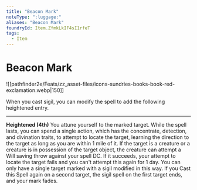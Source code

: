 ```yaml
---
title: "Beacon Mark"
noteType: ":luggage:"
aliases: "Beacon Mark"
foundryId: Item.ZfmkLkIF4sI1rfeT
tags:
  - Item
---
```


# Beacon Mark
![[pathfinder2e/Feats/zz_asset-files/icons-sundries-books-book-red-exclamation.webp|150]]

When you cast sigil, you can modify the spell to add the following heightened entry.

* * *

**Heightened (4th)** You attune yourself to the marked target. While the spell lasts, you can spend a single action, which has the concentrate, detection, and divination traits, to attempt to locate the target, learning the direction to the target as long as you are within 1 mile of it. If the target is a creature or a creature is in possession of the target object, the creature can attempt a Will saving throw against your spell DC. If it succeeds, your attempt to locate the target fails and you can't attempt this again for 1 day. You can only have a single target marked with a sigil modified in this way. If you Cast this Spell again on a second target, the sigil spell on the first target ends, and your mark fades.
